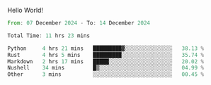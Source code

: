Hello World!

<!--START_SECTION:waka-->

```rust
From: 07 December 2024 - To: 14 December 2024

Total Time: 11 hrs 23 mins

Python     4 hrs 21 mins   █████████▓░░░░░░░░░░░░░░░   38.13 %
Rust       4 hrs 5 mins    █████████░░░░░░░░░░░░░░░░   35.74 %
Markdown   2 hrs 17 mins   █████░░░░░░░░░░░░░░░░░░░░   20.02 %
Nushell    34 mins         █▒░░░░░░░░░░░░░░░░░░░░░░░   04.99 %
Other      3 mins          ░░░░░░░░░░░░░░░░░░░░░░░░░   00.45 %
```

<!--END_SECTION:waka-->
